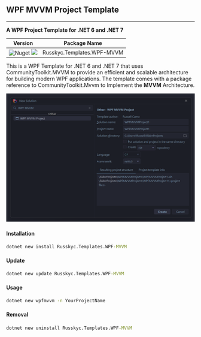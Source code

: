 ﻿## WPF MVVM Project Template

---

**A WPF Project Template for .NET 6 and .NET 7**

| Version                                                                                                                                  | Package Name               |
|------------------------------------------------------------------------------------------------------------------------------------------|----------------------------|
| ![Nuget](https://img.shields.io/nuget/v/Russkyc.Templates.WPF-MVVM?color=1f72de) ![](https://img.shields.io/badge/-.NET%206.0-blueviolet?color=1f72de&label=NET) | Russkyc.Templates.WPF-MVVM |

This is a WPF Template for .NET 6 and .NET 7 that uses CommunityToolkit.MVVM to provide an efficient and scalable architecture for building modern WPF applications. The template comes with a package reference to CommunityToolkit.Mvvm to Implement the **MVVM** Architecture.

<img src="https://raw.githubusercontent.com/russkyc/Russkyc.Templates.WPF-MVVM/master/images/Rider%20Project%20Preview.png"/>

#### Installation
```cmd
dotnet new install Russkyc.Templates.WPF-MVVM
```
#### Update
```cmd
dotnet new update Russkyc.Templates.WPF-MVVM
```
#### Usage
```cmd
dotnet new wpfmvvm -n YourProjectName
```
#### Removal
```cmd
dotnet new uninstall Russkyc.Templates.WPF-MVVM
```
